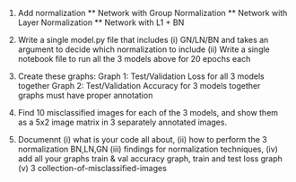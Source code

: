 

1. Add normalization
 ** Network with Group Normalization
** Network with Layer Normalization
** Network with L1 + BN
2. Write a single model.py file that includes 
  (i)  GN/LN/BN and takes an argument to decide which normalization to include
  (ii) Write a single notebook file to run all the 3 models above for 20 epochs each
3. Create these graphs:
      Graph 1: Test/Validation Loss for all 3 models together
      Graph 2: Test/Validation Accuracy for 3 models together
      graphs must have proper annotation
      
4. Find 10 misclassified images for each of the 3 models, and show them as a 5x2 image matrix in 3 separately annotated images. 
5. Documennt
     (i) what is your code all about,
     (ii) how to perform the 3  normalization BN,LN,GN
     (iii) findings for normalization techniques,
     (iv) add all your graphs train & val accuracy graph, train and test loss graph
     (v)  3 collection-of-misclassified-images       
